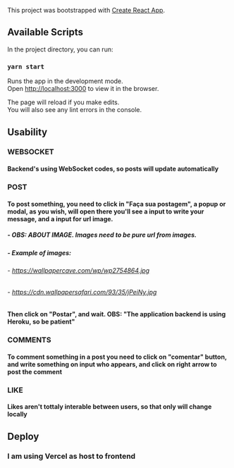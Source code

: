 This project was bootstrapped with [Create React App](https://github.com/facebook/create-react-app).

## Available Scripts

In the project directory, you can run:

### `yarn start`

Runs the app in the development mode.<br />
Open [http://localhost:3000](http://localhost:3000) to view it in the browser.

The page will reload if you make edits.<br />
You will also see any lint errors in the console.

## Usability

### WEBSOCKET

#### Backend's using WebSocket codes, so posts will update automatically

### POST

#### To post something, you need to click in "Faça sua postagem", a popup or modal, as you wish, will open there you'll see a input to write your message, and a input for url image.

##### - OBS: ABOUT IMAGE. Images need to be pure url from images.

##### - Example of images:

###### - https://wallpapercave.com/wp/wp2754864.jpg

###### - https://cdn.wallpapersafari.com/93/35/jPeiNy.jpg

#### Then click on "Postar", and wait. OBS: "The application backend is using Heroku, so be patient"

### COMMENTS

#### To comment something in a post you need to click on "comentar" button, and write something on input who appears, and click on right arrow to post the comment

### LIKE

#### Likes aren't tottaly interable between users, so that only will change locally

## Deploy

### I am using Vercel as host to frontend
